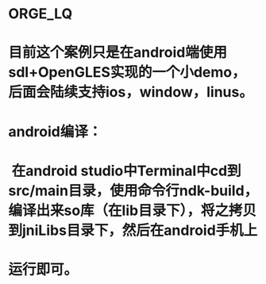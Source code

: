 # ORGE_LQ
# 目前这个案例只是在android端使用sdl+OpenGLES实现的一个小demo，后面会陆续支持ios，window，linus。
# android编译：
#  在android studio中Terminal中cd到src/main目录，使用命令行ndk-build，编译出来so库（在lib目录下），将之拷贝到jniLibs目录下，然后在android手机上
# 运行即可。
